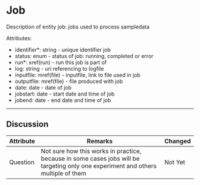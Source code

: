 # Job #

Description of entity job: jobs used to process sampledata

Attributes:
*	identifier*: string - unique identifier job
*	status: enum - status of job: running, completed or error
*	run*: xref(run) - run this job is part of
*	log: string - uri referencing to logfile
*	inputfile: mref(file) - inputfile, link to file used in job
*	outputfile: mref(file) - file produced with job
*	date: date - date of job
*	jobstart: date - start date and time of job
*	jobend: date - end date and time of job

---

## Discussion ##


| Attribute | Remarks    | Changed  |
| ---------- | ------------ | ---------- |
| Question | Not sure how this works in practice, because in some cases jobs will be targeting only one experiment and others multiple of them | Not Yet |
